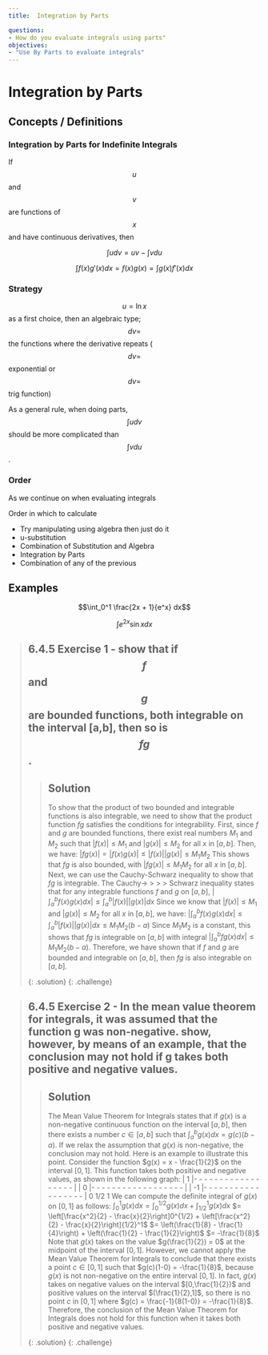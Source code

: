 ```yaml
---
title:  Integration by Parts

questions:
- How do you evaluate integrals using parts"
objectives:
- "Use By Parts to evaluate integrals"
---
```


# Integration by Parts

## Concepts / Definitions

### Integration by Parts for Indefinite Integrals

If $$u$$ and $$v$$ are functions of $$x$$ and have continuous derivatives, then

$$\int udv = uv - \int vdu$$

$$\int f(x)g'(x)dx = f(x)g(x) = \int g(x)f'(x)dx$$

### Strategy

$$u = \ln x$$ as a first choice, then an algebraic type;
$$dv = $$ the functions where the derivative repeats ($$dv = $$ exponential or $$dv = $$ trig function)

As a general rule, when doing parts, $$\int udv$$ should be more complicated than $$\int vdu$$.

### Order

As we continue on when evaluating integrals

Order in which to calculate

- Try manipulating using algebra then just do it
- u-substitution
- Combination of Substitution and Algebra
- Integration by Parts
- Combination of any of the previous

## Examples

$$\int_0^1 \frac{2x + 1}{e^x} dx$$

$$\int e^{2x} \sin x dx$$

> ## 6.4.5 Exercise 1 - show that if $$f$$ and $$g$$ are bounded functions, both integrable on the interval [a,b], then so is $$fg$$. 
> > ## Solution
> >
> > To show that the product of two bounded and integrable functions is also integrable, we need to show that the product function $fg$ satisfies the conditions for integrability.
> > First, since $f$ and $g$ are bounded functions, there exist real numbers $M_1$ and $M_2$ such that $|f(x)| \leq M_1$ and $|g(x)| \leq M_2$ for all $x$ in $[a,b]$. Then, we have:
> > $|fg(x)| = |f(x)g(x)| \leq |f(x)| |g(x)| \leq M_1 M_2$
> > This shows that $fg$ is also bounded, with $|fg(x)| \leq M_1 M_2$ for all $x$ in $[a,b]$.
> > Next, we can use the Cauchy-Schwarz inequality to show that $fg$ is integrable. The Cauchy-> > > > Schwarz inequality states that for any integrable functions $f$ and $g$ on $[a,b]$,
> > $|\int_a^b f(x)g(x) dx| \leq \int_a^b |f(x)||g(x)| dx$
> > Since we know that $|f(x)| \leq M_1$ and $|g(x)| \leq M_2$ for all $x$ in $[a,b]$, we have:
> > $|\int_a^b f(x)g(x) dx| \leq \int_a^b |f(x)||g(x)| dx \leq M_1 M_2 (b-a)$
> > Since $M_1 M_2$ is a constant, this shows that $fg$ is integrable on $[a,b]$ with integral $|\int_a^b fg(x) dx| \leq M_1 M_2 (b-a)$.
> > Therefore, we have shown that if $f$ and $g$ are bounded and integrable on $[a,b]$, then $fg$ is also integrable on $[a,b]$.
> > 
> {: .solution}
{: .challenge}

> ## 6.4.5 Exercise 2 - In the mean value theorem for integrals, it was assumed that the function g was non-negative. show, however, by means of an example, that the conclusion may not hold if g takes both positive and negative values. 
> 
> > ## Solution
> >
> > The Mean Value Theorem for Integrals states that if $g(x)$ is a non-negative continuous function on the interval $[a,b]$, then there exists a number $c \in [a,b]$ such that $\int_a^b g(x)dx = g(c)(b-a)$. If we relax the assumption that $g(x)$ is non-negative, the conclusion may not hold.
> > Here is an example to illustrate this point. Consider the function $g(x) = x - \frac{1}{2}$ on the interval $[0,1]$. This function takes both positive and negative values, as shown in the following graph:
    |
  1 |- - - - - - - - - - - - - - - - - -
    |
    |
  0 |- - - - - - - - - - - - - - - - - -
    |
    |
 -1 |- - - - - - - - - - - - - - - - - -
    |
      0     1/2   1
We can compute the definite integral of $g(x)$ on $[0,1]$ as follows:
> > $\int_0^1 g(x) dx = \int_0^{1/2} g(x) dx + \int_{1/2}^1 g(x) dx$
> > $= \left[\frac{x^2}{2} - \frac{x}{2}\right]0^{1/2} + \left[\frac{x^2}{2} - \frac{x}{2}\right]{1/2}^1$
> > $= \left(\frac{1}{8} - \frac{1}{4}\right) + \left(\frac{1}{2} - \frac{1}{2}\right)$
> > $= -\frac{1}{8}$
> > Note that $g(x)$ takes on the value $g(\frac{1}{2}) = 0$ at the midpoint of the interval $[0,1]$. However, we cannot apply the Mean Value Theorem for Integrals to conclude that there exists a point $c \in [0,1]$ such that $g(c)(1-0) = -\frac{1}{8}$, because $g(x)$ is not non-negative on the entire interval $[0,1]$. In fact, $g(x)$ takes on negative values on the interval $[0,\frac{1}{2})$ and positive values on the interval $(\frac{1}{2},1]$, so there is no point $c$ in $[0,1]$ where $g(c) = \frac{-1}{8(1-0)} = -\frac{1}{8}$. Therefore, the conclusion of the Mean Value Theorem for Integrals does not hold for this function when it takes both positive and negative values.
> > 
> {: .solution}
{: .challenge}
